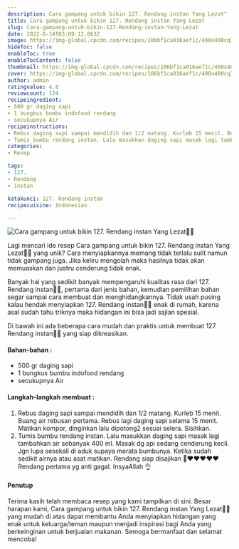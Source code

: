 ```yaml
---
description: Cara gampang untuk bikin 127. Rendang instan Yang Lezat"
title: Cara gampang untuk bikin 127. Rendang instan Yang Lezat
slug: Cara-gampang-untuk-bikin-127-Rendang-instan-Yang-Lezat
date: 2022-8-14T03:09:12.063Z
image: https://img-global.cpcdn.com/recipes/106bf1ca016aef1c/400x400cq70/photo.jpg
hideToc: false
enableToc: true
enableTocContent: false
thumbnail: https://img-global.cpcdn.com/recipes/106bf1ca016aef1c/400x400cq70/photo.jpg
cover: https://img-global.cpcdn.com/recipes/106bf1ca016aef1c/400x400cq70/photo.jpg
author: admin
ratingvalue: 4.8
reviewcount: 124
recipeingredient:
- 500 gr daging sapi
- 1 bungkus bumbu indofood rendang
- secukupnya Air
recipeinstructions:
- Rebus daging sapi sampai mendidih dan 1/2 matang. Kurleb 15 menit. Buang air rebusan pertama. Rebus lagi daging sapi selama 15 menit. Matikan kompor, dinginkan lalu dipotong2 sesuai selera. Sisihkan.
- Tumis bumbu rendang instan. Lalu masukkan daging sapi masak lagi tambahkan air sebanyak 400 ml. Masak dg api sedang cenderung kecil. Jgn lupa sesekali di aduk supaya merata bumbunya. Ketika sudah sedikit airnya atau asat matikan. Rendang siap disajikan 🙏❤❤❤❤❤ Rendang pertama yg anti gagal. InsyaAllah 👌
categories:
- Resep

tags:
- 127.
- Rendang
- instan

katakunci: 127. Rendang instan
recipecuisine: Indonesian

---
```


![Cara gampang untuk bikin 127. Rendang instan Yang Lezat👩‍🍳](https://img-global.cpcdn.com/recipes/106bf1ca016aef1c/400x400cq70/photo.jpg)

Lagi mencari ide resep Cara gampang untuk bikin 127. Rendang instan Yang Lezat👩‍🍳 yang unik? Cara menyiapkannya memang tidak terlalu sulit namun tidak gampang juga. Jika keliru mengolah maka hasilnya tidak akan memuaskan dan justru cenderung tidak enak.

Banyak hal yang sedikit banyak mempengaruhi kualitas rasa dari 127. Rendang instan👩‍🍳, pertama dari jenis bahan, kemudian pemilihan bahan segar sampai cara membuat dan menghidangkannya. Tidak usah pusing kalau hendak menyiapkan 127. Rendang instan👩‍🍳 enak di rumah, karena asal sudah tahu triknya maka hidangan ini bisa jadi sajian spesial.

Di bawah ini ada beberapa cara mudah dan praktis untuk membuat 127. Rendang instan👩‍🍳 yang siap dikreasikan.

<!--inarticleads1-->

#### Bahan-bahan :

- 500 gr daging sapi
- 1 bungkus bumbu indofood rendang
- secukupnya Air

<!--inarticleads2-->

#### Langkah-langkah membuat :

1. Rebus daging sapi sampai mendidih dan 1/2 matang. Kurleb 15 menit. Buang air rebusan pertama. Rebus lagi daging sapi selama 15 menit. Matikan kompor, dinginkan lalu dipotong2 sesuai selera. Sisihkan.
1. Tumis bumbu rendang instan. Lalu masukkan daging sapi masak lagi tambahkan air sebanyak 400 ml. Masak dg api sedang cenderung kecil. Jgn lupa sesekali di aduk supaya merata bumbunya. Ketika sudah sedikit airnya atau asat matikan. Rendang siap disajikan 🙏❤❤❤❤❤ Rendang pertama yg anti gagal. InsyaAllah 👌

#### Penutup

Terima kasih telah membaca resep yang kami tampilkan di sini. Besar harapan kami, Cara gampang untuk bikin 127. Rendang instan Yang Lezat👩‍🍳 yang mudah di atas dapat membantu Anda menyiapkan hidangan yang enak untuk keluarga/teman maupun menjadi inspirasi bagi Anda yang berkeinginan untuk berjualan makanan. Semoga bermanfaat dan selamat mencoba!